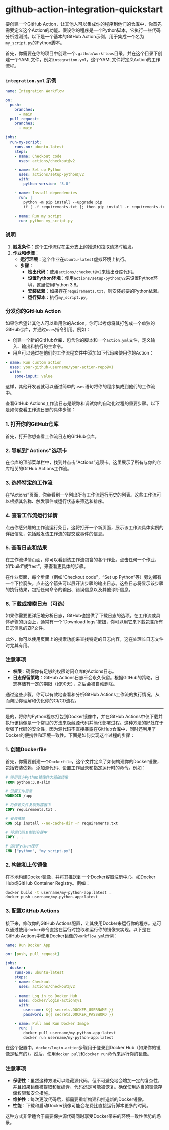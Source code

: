 # github-action-integration-quickstart

要创建一个GitHub Action，让其他人可以集成你的程序到他们的仓库中，你首先需要定义这个Action的功能。假设你的程序是一个Python脚本，它执行一些代码分析或测试。以下是一个基本的GitHub Action示例，用于集成一个名为`my_script.py`的Python脚本。

首先，你需要在你的项目中创建一个`.github/workflows`目录，并在这个目录下创建一个YAML文件，例如`integration.yml`。这个YAML文件将定义Action的工作流程。

### `integration.yml` 示例

```yaml
name: Integration Workflow

on: 
  push:
    branches:
      - main
  pull_request:
    branches:
      - main

jobs:
  run-my-script:
    runs-on: ubuntu-latest
    steps:
    - name: Checkout code
      uses: actions/checkout@v2

    - name: Set up Python
      uses: actions/setup-python@v2
      with:
        python-version: '3.8'

    - name: Install dependencies
      run: |
        python -m pip install --upgrade pip
        if [ -f requirements.txt ]; then pip install -r requirements.txt; fi

    - name: Run my script
      run: python my_script.py
```

### 说明

1. **触发条件**：这个工作流程在主分支上的推送和拉取请求时触发。
2. **作业和步骤**：
   - **运行环境**：这个作业在`ubuntu-latest`虚拟环境上执行。
   - **步骤**：
     - **检出代码**：使用`actions/checkout@v2`来检出仓库代码。
     - **设置Python环境**：使用`actions/setup-python@v2`来设置Python环境，这里使用Python 3.8。
     - **安装依赖**：如果存在`requirements.txt`，则安装必要的Python依赖。
     - **运行脚本**：执行`my_script.py`。

### 分发你的GitHub Action

如果你希望让其他人可以重用你的Action，你可以考虑将其打包成一个单独的GitHub仓库，并通过`uses`指令引用。例如：

- 创建一个新的GitHub仓库，包含你的脚本和一个`action.yml`文件，定义输入、输出和执行的主命令。
- 用户可以通过在他们的工作流程文件中添加如下代码来使用你的Action：

```yaml
- name: Run custom action
  uses: your-github-username/your-action-repo@v1
  with:
    some-input: value
```

这样，其他开发者就可以通过简单的`uses`语句将你的程序集成到他们的工作流中。


查看GitHub Actions工作流日志是跟踪和调试你的自动化过程的重要步骤。以下是如何查看工作流日志的具体步骤：

### 1. 打开你的GitHub仓库
首先，打开你想查看工作流日志的GitHub仓库。

### 2. 导航到"Actions"选项卡
在仓库的顶部菜单栏中，找到并点击“Actions”选项卡。这里展示了所有与你的仓库相关的GitHub Actions工作流。

### 3. 选择特定的工作流
在“Actions”页面，你会看到一个列出所有工作流运行历史的列表。这些工作流可以根据其名称、触发事件或运行状态来筛选和排序。

### 4. 查看工作流运行详情
点击你感兴趣的工作流运行条目。这将打开一个新页面，展示该工作流具体实例的详细信息，包括触发该工作流的提交或事件的信息。

### 5. 查看日志和结果
在工作流详情页面，你可以看到该工作流包含的各个作业。点击任何一个作业，如“build”或“test”，来查看更具体的步骤。

在作业页面，每个步骤（例如“Checkout code”，“Set up Python”等）旁边都有一个下拉箭头。点击这个箭头可以展开该步骤的输出日志。这些日志将显示该步骤的执行结果，包括任何命令的输出、错误信息以及其他诊断信息。

### 6. 下载或搜索日志（可选）
如果你需要更详细地分析日志，GitHub也提供了下载日志的选项。在工作流或具体步骤的页面上，通常有一个“Download logs”按钮，你可以用它来下载包含所有日志信息的ZIP文件。

此外，你可以使用页面上的搜索功能来查找特定的日志内容，这在处理长日志文件时尤其有用。

### 注意事项
- **权限**：确保你有足够的权限访问仓库的Actions日志。
- **日志保留策略**：GitHub Actions日志不会永久保留。根据GitHub的策略，日志存储有一定的期限（如90天），之后会被自动删除。

通过这些步骤，你可以有效地查看和分析GitHub Actions工作流的执行情况，从而帮助你理解和优化你的CI/CD流程。


----

是的，将你的Python程序打包到Docker镜像中，并在GitHub Actions中仅下载并执行该镜像是一个常见的方法来隐藏源代码并简化部署过程。这种方法的好处在于增强了代码的安全性，因为源代码不直接暴露在GitHub仓库中，同时还利用了Docker的便携性和环境一致性。下面是如何实现这个过程的步骤：

### 1. 创建Dockerfile
首先，你需要创建一个`Dockerfile`，这个文件定义了如何构建你的Docker镜像，包括安装依赖、添加源代码、设置工作目录和指定运行时的命令。例如：

```dockerfile
# 使用官方Python镜像作为基础镜像
FROM python:3.8-slim

# 设置工作目录
WORKDIR /app

# 将依赖文件复制到容器中
COPY requirements.txt .

# 安装依赖
RUN pip install --no-cache-dir -r requirements.txt

# 将源代码复制到容器中
COPY . .

# 运行Python程序
CMD ["python", "my_script.py"]
```

### 2. 构建和上传镜像
在本地构建Docker镜像，并将其推送到一个Docker容器注册中心，如Docker Hub或GitHub Container Registry。例如：

```bash
docker build -t username/my-python-app:latest .
docker push username/my-python-app:latest
```

### 3. 配置GitHub Actions
接下来，修改你的GitHub Actions配置，让其使用Docker来运行你的程序。这可以通过使用`docker`命令直接在运行时拉取和运行你的镜像来实现。以下是在GitHub Actions中使用Docker镜像的`workflow.yml`示例：

```yaml
name: Run Docker App

on: [push, pull_request]

jobs:
  docker:
    runs-on: ubuntu-latest
    steps:
    - name: Checkout
      uses: actions/checkout@v2

    - name: Log in to Docker Hub
      uses: docker/login-action@v1
      with:
        username: ${{ secrets.DOCKER_USERNAME }}
        password: ${{ secrets.DOCKER_PASSWORD }}

    - name: Pull and Run Docker Image
      run: |
        docker pull username/my-python-app:latest
        docker run username/my-python-app:latest
```

在这个配置中，`docker/login-action`步骤用于登录到Docker Hub（如果你的镜像是私有的）。然后，使用`docker pull`和`docker run`命令来运行你的镜像。

### 注意事项
- **保密性**：虽然这种方法可以隐藏源代码，但不可避免地会增加一定的复杂性，并且如果镜像被提取和反编译，代码还是可能被恢复。确保使用适当的镜像存储权限和安全措施。
- **维护性**：每次更改代码后，都需要重新构建和推送新的Docker镜像。
- **性能**：下载和启动Docker镜像可能会花费比直接运行脚本更多的时间。

这种方式非常适合于需要保护源代码同时享受Docker带来的环境一致性优势的场景。


